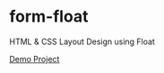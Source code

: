 # form-float
HTML &amp; CSS Layout Design using Float

[Demo Project](https://golnazrahmanian.github.io/form-float)

